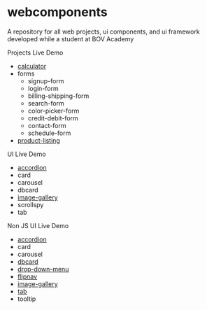 # webcomponents
A repository for all web projects, ui components, and ui framework developed while a student at BOV Academy

Projects Live Demo

- [calculator](https://bruceleeo.github.io/webcomponents/projects/calculator/calculator.html "An Android-Inspired Calculator")
- forms
  - signup-form
  - login-form
  - billing-shipping-form
  - search-form
  - color-picker-form
  - credit-debit-form
  - contact-form
  - schedule-form
- [product-listing](https://bruceleeo.github.io/webcomponents/projects/product-listing/product-listing.html "Product Listing Page")

UI Live Demo
  - [accordion](https://bruceleeo.github.io/webcomponents/ui/accordion/accordion-js-ui.html "JS Accordion UI Component")
  - card
  - carousel
  - dbcard
  - [image-gallery](https://bruceleeo.github.io/webcomponents/ui/image-gallery/image-gallery-js-ui.html "Image Gallery Component Powered by JS")
  - scrollspy
  - tab
  
Non JS UI Live Demo

  - [accordion](https://bruceleeo.github.io/webcomponents/ui/nonjs-ui/accordion/accordion-nonjs-ui.html "NonJS Accordion UI Component")
  - card
  - carousel
  - [dbcard](https://bruceleeo.github.io/webcomponents/ui/nonjs-ui/digital-business-card/digital-business-card-nonjs-ui.html "NonJS Digital Business Card Component")
  - [drop-down-menu](https://bruceleeo.github.io/webcomponents/ui/nonjs-ui/drop-down-menu/drop-down-menu-nonjs-ui.html "NonJS Drop-down Menu Component")
  - [flipnav](https://bruceleeo.github.io/webcomponents/ui/nonjs-ui/flipnav/flipnav-nonjs-ui.html "NonJS Flipnav Menu Component")
  - [image-gallery](https://bruceleeo.github.io/webcomponents/ui/nonjs-ui/image-gallery/image-gallery-nonjs-ui.html "NonJS Image Gallery Component")
  - [tab](https://bruceleeo.github.io/webcomponents/ui/nonjs-ui/tab/tab-nonjs-ui.html "NonJS Tab Component")
  - tooltip
